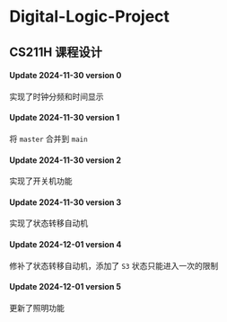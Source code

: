 # Digital-Logic-Project

## CS211H 课程设计

#### Update 2024-11-30 version 0

实现了时钟分频和时间显示

#### Update 2024-11-30 version 1

将 ```master``` 合并到 ```main``` 

#### Update 2024-11-30 version 2

实现了开关机功能

#### Update 2024-11-30 version 3

实现了状态转移自动机

#### Update 2024-12-01 version 4

修补了状态转移自动机，添加了 ```S3``` 状态只能进入一次的限制

#### Update 2024-12-01 version 5

更新了照明功能